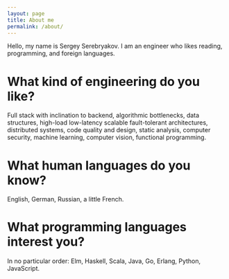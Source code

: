 ```yaml
---
layout: page
title: About me
permalink: /about/
---
```


Hello, my name is Sergey Serebryakov. I am an engineer who likes reading, programming, and foreign languages.

# What kind of engineering do you like?
Full stack with inclination to backend, algorithmic bottlenecks, data structures, high-load low-latency scalable fault-tolerant architectures, distributed systems, code quality and design, static analysis, computer security, machine learning, computer vision, functional programming.

# What human languages do you know?
English, German, Russian, a little French.

# What programming languages interest you?
In no particular order: Elm, Haskell, Scala, Java, Go, Erlang, Python, JavaScript.
